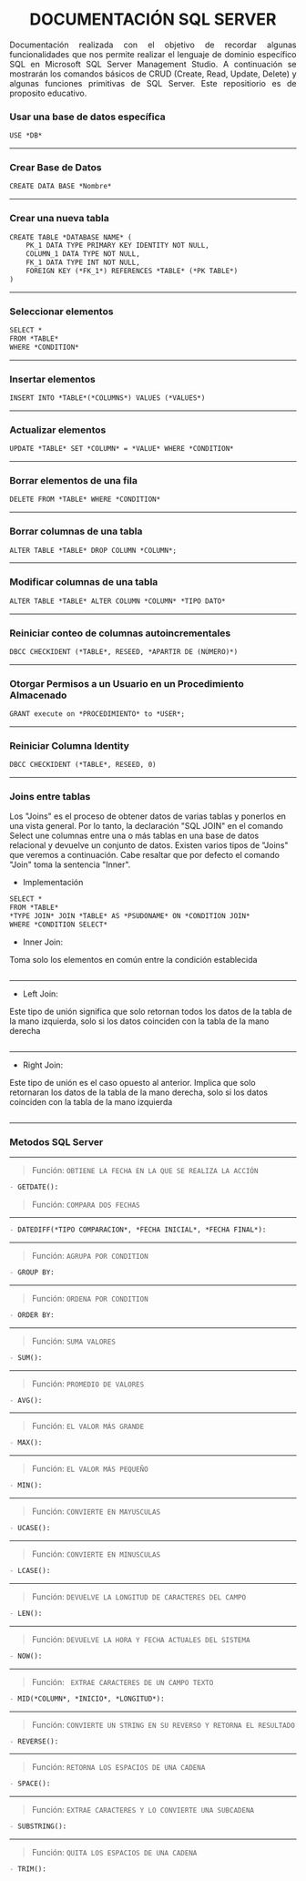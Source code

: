 <h1 align="center">DOCUMENTACIÓN SQL SERVER</h1>

<p align="justify">Documentación realizada con el objetivo de recordar algunas funcionalidades que nos permite realizar el lenguaje de dominio específico SQL en Microsoft SQL Server Management Studio. A continuación se mostrarán los comandos básicos de CRUD (Create, Read, Update, Delete) y algunas funciones primitivas de SQL Server. Este repositiorio es de proposito educativo.</p>

<p align="justify">

### Usar una base de datos específica	
	
```md
USE *DB*
```

<hr>

### Crear Base de Datos
```md
CREATE DATA BASE *Nombre*
```

<hr>

### Crear una nueva tabla

```md
CREATE TABLE *DATABASE NAME* (
	PK_1 DATA TYPE PRIMARY KEY IDENTITY NOT NULL,
	COLUMN_1 DATA TYPE NOT NULL,
	FK_1 DATA TYPE INT NOT NULL,
	FOREIGN KEY (*FK_1*) REFERENCES *TABLE* (*PK TABLE*) 
)
```

<hr>	

### Seleccionar elementos

```md
SELECT *
FROM *TABLE*
WHERE *CONDITION* 
```

<hr>

### Insertar elementos

```md
INSERT INTO *TABLE*(*COLUMNS*) VALUES (*VALUES*)
```

<hr>

### Actualizar elementos

```md
UPDATE *TABLE* SET *COLUMN* = *VALUE* WHERE *CONDITION* 
```

<hr>

### Borrar elementos de una fila

```md
DELETE FROM *TABLE* WHERE *CONDITION*
```

<hr>

### Borrar columnas de una tabla

```md
ALTER TABLE *TABLE* DROP COLUMN *COLUMN*;
```

<hr>

### Modificar columnas de una tabla

```md
ALTER TABLE *TABLE* ALTER COLUMN *COLUMN* *TIPO DATO*
```

<hr>

### Reiniciar conteo de columnas autoincrementales

```md
DBCC CHECKIDENT (*TABLE*, RESEED, *APARTIR DE (NÚMERO)*)
```

<hr>

### Otorgar Permisos a un Usuario en un Procedimiento Almacenado

```md
GRANT execute on *PROCEDIMIENTO* to *USER*;
```

<hr>

### Reiniciar Columna Identity

```md
DBCC CHECKIDENT (*TABLE*, RESEED, 0)
```

<hr>

### Joins entre tablas

Los "Joins" es el proceso de obtener datos de varias tablas y ponerlos en una vista general. Por lo tanto, la declaración "SQL JOIN" en el comando Select une columnas entre una o más tablas en una base de datos relacional y devuelve un conjunto de datos. Existen varios tipos de "Joins" que veremos a continuación. Cabe resaltar que por defecto el comando "Join" toma la sentencia "Inner".

- Implementación

```md
SELECT *
FROM *TABLE*
*TYPE JOIN* JOIN *TABLE* AS *PSUDONAME* ON *CONDITION JOIN*
WHERE *CONDITION SELECT*
```

- Inner Join:

Toma solo los elementos en común entre la condición establecida

<p align="center">
	<img  alt="" src="https://github.com/ApidriuC/SQL_SERVER_DOCUMENTACION/blob/main/InnerJoin.PNG"></img>	
</p>

<hr>

- Left Join:

Este tipo de unión significa que solo retornan todos los datos de la tabla de la mano izquierda, solo si los datos coinciden con la tabla de la mano derecha

<p align="center">
	<img  alt="" src="https://github.com/ApidriuC/SQL_SERVER_DOCUMENTACION/blob/main/LeftJoin.PNG"></img>	
</p>

<hr>

- Right Join:

Este tipo de unión es el caso opuesto al anterior. Implica que solo retornaran los datos de la tabla de la mano derecha, solo si los datos coinciden con la tabla de la mano izquierda

<p align="center">
	<img  alt="" src="https://github.com/ApidriuC/SQL_SERVER_DOCUMENTACION/blob/main/RigthJoin.PNG"></img>	
</p>

<hr>


### Metodos SQL Server

<hr>	

> Función: ` OBTIENE LA FECHA EN LA QUE SE REALIZA LA ACCIÓN `

```md
- GETDATE(): 
```

> Función: ` COMPARA DOS FECHAS `

<hr>	

```md
- DATEDIFF(*TIPO COMPARACION*, *FECHA INICIAL*, *FECHA FINAL*): 
```

<hr>	

> Función: ` AGRUPA POR CONDITION `

```md
- GROUP BY: 
```

<hr>	

> Función: ` ORDENA POR CONDITION `

```md
- ORDER BY: 
```

<hr>	

> Función: ` SUMA VALORES `


```md
- SUM(): 
```

<hr>	

> Función: ` PROMEDIO DE VALORES `

```md
- AVG(): 
```

<hr>	

> Función: `EL VALOR MÁS GRANDE `

```md
- MAX(): 
```

<hr>	

> Función: `EL VALOR MÁS PEQUEÑO `

```md
- MIN(): 
```

<hr>	

> Función: ` CONVIERTE EN MAYUSCULAS `

```md
- UCASE(): 
```

<hr>	

> Función: `CONVIERTE EN MINUSCULAS `

```md
- LCASE(): 
```

<hr>	

> Función: `DEVUELVE LA LONGITUD DE CARACTERES DEL CAMPO `

```md
- LEN(): 
```

<hr>	

> Función: `DEVUELVE LA HORA Y FECHA ACTUALES DEL SISTEMA `

```md
- NOW(): 
```

<hr>	

> Función: ` EXTRAE CARACTERES DE UN CAMPO TEXTO`

```md
- MID(*COLUMN*, *INICIO*, *LONGITUD*):
```

<hr>	

> Función: ` CONVIERTE UN STRING EN SU REVERSO Y RETORNA EL RESULTADO `

```md
- REVERSE(): 
```

<hr>	

> Función: ` RETORNA LOS ESPACIOS DE UNA CADENA `

```md
- SPACE(): 
```

<hr>	

> Función: ` EXTRAE CARACTERES Y LO CONVIERTE UNA SUBCADENA `

```md
- SUBSTRING(): 
```

<hr>	

> Función: ` QUITA LOS ESPACIOS DE UNA CADENA `

```md
- TRIM():
```

</p>

